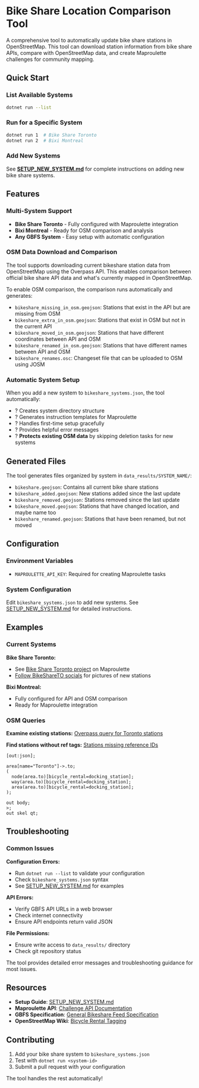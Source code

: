 # Bike Share Location Comparison Tool

A comprehensive tool to automatically update bike share stations in OpenStreetMap. This tool can download station information from bike share APIs, compare with OpenStreetMap data, and create Maproulette challenges for community mapping.

## Quick Start

### List Available Systems
```bash
dotnet run --list
```

### Run for a Specific System
```bash
dotnet run 1  # Bike Share Toronto
dotnet run 2  # Bixi Montreal
```

### Add New Systems
See **[SETUP_NEW_SYSTEM.md](SETUP_NEW_SYSTEM.md)** for complete instructions on adding new bike share systems.

## Features

### Multi-System Support
- **Bike Share Toronto** - Fully configured with Maproulette integration
- **Bixi Montreal** - Ready for OSM comparison and analysis
- **Any GBFS System** - Easy setup with automatic configuration

### OSM Data Download and Comparison

The tool supports downloading current bikeshare station data from OpenStreetMap using the Overpass API. This enables comparison between official bike share API data and what's currently mapped in OpenStreetMap.

To enable OSM comparison, the comparison runs automatically and generates:
* `bikeshare_missing_in_osm.geojson`: Stations that exist in the API but are missing from OSM
* `bikeshare_extra_in_osm.geojson`: Stations that exist in OSM but not in the current API
* `bikeshare_moved_in_osm.geojson`: Stations that have different coordinates between API and OSM
* `bikeshare_renamed_in_osm.geojson`: Stations that have different names between API and OSM
* `bikeshare_renames.osc`: Changeset file that can be uploaded to OSM using JOSM

### Automatic System Setup

When you add a new system to `bikeshare_systems.json`, the tool automatically:
- ? Creates system directory structure
- ? Generates instruction templates for Maproulette
- ? Handles first-time setup gracefully
- ? Provides helpful error messages
- ? **Protects existing OSM data** by skipping deletion tasks for new systems

## Generated Files

The tool generates files organized by system in `data_results/SYSTEM_NAME/`:

* `bikeshare.geojson`: Contains all current bike share stations
* `bikeshare_added.geojson`: New stations added since the last update
* `bikeshare_removed.geojson`: Stations removed since the last update
* `bikeshare_moved.geojson`: Stations that have changed location, and maybe name too
* `bikeshare_renamed.geojson`: Stations that have been renamed, but not moved

## Configuration

### Environment Variables
- `MAPROULETTE_API_KEY`: Required for creating Maproulette tasks

### System Configuration
Edit `bikeshare_systems.json` to add new systems. See [SETUP_NEW_SYSTEM.md](SETUP_NEW_SYSTEM.md) for detailed instructions.

## Examples

### Current Systems

**Bike Share Toronto:**
- See [Bike Share Toronto project](https://maproulette.org/admin/project/60735) on Maproulette
- [Follow BikeShareTO socials](https://x.com/BikeShareTO) for pictures of new stations

**Bixi Montreal:**
- Fully configured for API and OSM comparison
- Ready for Maproulette integration

### OSM Queries

**Examine existing stations:**
[Overpass query for Toronto stations](https://overpass-turbo.eu/s/1LGI)

**Find stations without ref tags:**
[Stations missing reference IDs](https://overpass-turbo.eu/s/1QGK)

```overpass
[out:json];

area[name="Toronto"]->.to;
(
  node(area.to)[bicycle_rental=docking_station];
  way(area.to)[bicycle_rental=docking_station];
  area(area.to)[bicycle_rental=docking_station];
);

out body;
>;
out skel qt;
```

## Troubleshooting

### Common Issues

**Configuration Errors:**
- Run `dotnet run --list` to validate your configuration
- Check `bikeshare_systems.json` syntax
- See [SETUP_NEW_SYSTEM.md](SETUP_NEW_SYSTEM.md) for examples

**API Errors:**
- Verify GBFS API URLs in a web browser
- Check internet connectivity
- Ensure API endpoints return valid JSON

**File Permissions:**
- Ensure write access to `data_results/` directory
- Check git repository status

The tool provides detailed error messages and troubleshooting guidance for most issues.

## Resources

- **Setup Guide**: [SETUP_NEW_SYSTEM.md](SETUP_NEW_SYSTEM.md)
- **Maproulette API**: [Challenge API Documentation](https://github.com/maproulette/maproulette-backend/blob/main/docs/challenge_api.md#manually-building-a-challenge)
- **GBFS Specification**: [General Bikeshare Feed Specification](https://github.com/NABSA/gbfs)
- **OpenStreetMap Wiki**: [Bicycle Rental Tagging](https://wiki.openstreetmap.org/wiki/Tag:amenity%3Dbicycle_rental)

## Contributing

1. Add your bike share system to `bikeshare_systems.json`
2. Test with `dotnet run <system-id>`
3. Submit a pull request with your configuration

The tool handles the rest automatically!